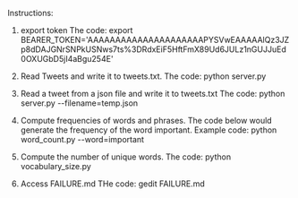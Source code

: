 Instructions:

1. export token
The code:
export BEARER_TOKEN='AAAAAAAAAAAAAAAAAAAAAPYSVwEAAAAAlQz3JZp8dDAJGNrSNPkUSNws7ts%3DRdxEiF5HftFmX89Ud6JULz1nGUJJuEd0OXUGbD5jI4aBgu254E'

2. Read Tweets and write it to tweets.txt. 
The code:
python server.py

3. Read a tweet from a json file and write it to tweets.txt
The code:
python server.py --filename=temp.json

4. Compute frequencies of words and phrases. 
The code below would generate the frequency of the word important.
Example code:
python word_count.py --word=important

5. Compute the number of unique words.
The code:
python vocabulary_size.py

6. Access FAILURE.md
THe code:
gedit FAILURE.md 

